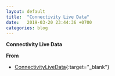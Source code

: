 ```yaml
---
layout: default
title:  "Connectivity Live Data"
date:   2019-03-20 23:44:36 +0700
categories: blog
---
```

**Connectivity Live Data**

**From**
*   [ConnectivityLiveData](https://android.jlelse.eu/connectivitylivedata-6861b9591bcc){:target="_blank"}